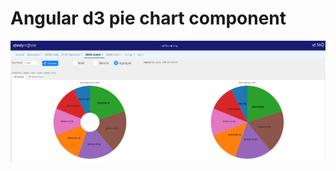 # Angular d3 pie chart component

![Angular d3 pie chart](https://raw.githubusercontent.com/lev-savranskiy/angular-d3-pie-chart/master/FETE-171-2.png)


